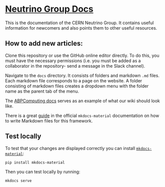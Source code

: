 # [Neutrino Group Docs](https://neutrino-cern.github.io/)

This is the documentation of the CERN Neutrino Group. It contains useful information for newcomers and also points them to other useful resources. 

## How to add new articles:
Clone this repository or use the GitHub online editor directly. To do this, you must have the necessary permissions (i.e. you must be added as a collaborator in the repository- send a message in the Slack channel). 

Navigate to the `docs` directory. It consists of folders and markdown `.md` files. Each markdown file corresponds to a page on the website. A folder consisting of markdown files creates a dropdown menu
with the folder name as the parent tab of the menu.

The [ABPComputing docs](https://abpcomputing.web.cern.ch/) serves as an example of what our wiki should look like. 

There is a great [guide](https://squidfunk.github.io/mkdocs-material/reference/) in the official `mkdocs-material` documentation on how to write Markdown files for this framework.

## Test locally 
To test that your changes are displayed correctly you can install [`mkdocs-material`](https://squidfunk.github.io/mkdocs-material/getting-started/): 
```
pip install mkdocs-material
```

Then you can test locally by running:
```
mkdocs serve
```
